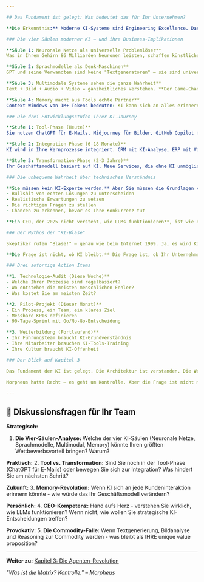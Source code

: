 ```yaml
---

## Das Fundament ist gelegt: Was bedeutet das für Ihr Unternehmen?

**Die Erkenntnis:** Moderne KI-Systeme sind Engineering Excellence. Das Fundament ist solide, die Architektur verstanden, die Skalierung vorhersagbar. Was früher Forschung war, ist heute angewandte Wissenschaft. Neuronale Netze, Sprachmodelle, multimodale Integration und Memory-Systeme bilden gemeinsam das Fundament für die nächste Revolution: intelligente Agenten.

### Die vier Säulen moderner KI – und ihre Business-Implikationen

**Säule 1: Neuronale Netze als universelle Problemlöser**  
Was in Ihrem Gehirn 86 Milliarden Neuronen leisten, schaffen künstliche Netze mit mathematischer Präzision. **Für Ihr Business:** Jedes Problem, das sich als Input-Output-Beziehung formulieren lässt, ist lösbar. Kundenverhalten vorhersagen? Check. Qualitätskontrolle automatisieren? Check. Strategische Entscheidungen optimieren? Check.

**Säule 2: Sprachmodelle als Denk-Maschinen**  
GPT und seine Verwandten sind keine "Textgeneratoren" – sie sind universelle Reasoning-Engines. **Die Revolution:** Jede Aufgabe, die sich in Sprache ausdrücken lässt, kann automatisiert werden. Verträge analysieren, Berichte schreiben, Kundengespräche führen – alles wird zur Commodity.

**Säule 3: Multimodale Systeme sehen die ganze Wahrheit**  
Text + Bild + Audio + Video = ganzheitliches Verstehen. **Der Game-Changer:** Ihre KI versteht nicht nur, was Kunden sagen, sondern auch wie sie es sagen, wie sie aussehen, in welchem Kontext sie agieren. Marketing wird zur Präzisionswissenschaft.

**Säule 4: Memory macht aus Tools echte Partner**  
Context Windows von 1M+ Tokens bedeuten: KI kann sich an alles erinnern. **Die Transformation:** Statt bei jeder Interaktion bei Null anzufangen, bauen KI-Systeme echte Beziehungen auf. Ihr digitaler Assistent kennt Ihre komplette Firmenhistorie, jeden Kunden, jedes Projekt.

### Die drei Entwicklungsstufen Ihrer KI-Journey

**Stufe 1: Tool-Phase (Heute)**  
Sie nutzen ChatGPT für E-Mails, Midjourney für Bilder, GitHub Copilot für Code. Effizienzgewinn: 20-30%. Investment: Minimal. Risiko: Null. **Status:** Wenn Sie hier noch nicht sind, sind Sie bereits im Rückstand.

**Stufe 2: Integration-Phase (6-18 Monate)**  
KI wird in Ihre Kernprozesse integriert. CRM mit KI-Analyse, ERP mit Vorhersagen, Produktion mit Optimierung. Effizienzgewinn: 40-60%. Investment: Signifikant. **Warnung:** Hier trennt sich die Spreu vom Weizen.

**Stufe 3: Transformation-Phase (2-3 Jahre)**  
Ihr Geschäftsmodell basiert auf KI. Neue Services, die ohne KI unmöglich wären. Kunden erwarten KI-gestützte Perfektion. Effizienzgewinn: 200%+. **Realität:** Wer diese Stufe nicht erreicht, wird von denen verdrängt, die es tun.

### Die unbequeme Wahrheit über technisches Verständnis

**Sie müssen kein KI-Experte werden.** Aber Sie müssen die Grundlagen verstehen, um:
- Bullshit von echten Lösungen zu unterscheiden
- Realistische Erwartungen zu setzen
- Die richtigen Fragen zu stellen
- Chancen zu erkennen, bevor es Ihre Konkurrenz tut

**Ein CEO, der 2025 nicht versteht, wie LLMs funktionieren**, ist wie ein CEO von 1995, der das Internet nicht versteht. Technisch inkompetent und strategisch blind.

### Der Mythos der "KI-Blase"

Skeptiker rufen "Blase!" – genau wie beim Internet 1999. Ja, es wird Korrekturen geben. Ja, überzogene Erwartungen werden enttäuscht. **Aber:** Die zugrunde liegende Technologie ist real, transformativ und unaufhaltsam.

**Die Frage ist nicht, ob KI bleibt.** Die Frage ist, ob Ihr Unternehmen bleibt, wenn es KI ignoriert.

### Drei sofortige Action Items

**1. Technologie-Audit (Diese Woche)**  
- Welche Ihrer Prozesse sind regelbasiert?
- Wo entstehen die meisten menschlichen Fehler?
- Was kostet Sie am meisten Zeit?

**2. Pilot-Projekt (Dieser Monat)**  
- Ein Prozess, ein Team, ein klares Ziel
- Messbare KPIs definieren
- 90-Tage-Sprint mit Go/No-Go-Entscheidung

**3. Weiterbildung (Fortlaufend)**  
- Ihr Führungsteam braucht KI-Grundverständnis
- Ihre Mitarbeiter brauchen KI-Tools-Training
- Ihre Kultur braucht KI-Offenheit

### Der Blick auf Kapitel 3

Das Fundament der KI ist gelegt. Die Architektur ist verstanden. Die Werkzeuge sind verfügbar. **Jetzt beginnt die eigentliche Revolution:** Autonome Agenten, die nicht nur denken, sondern handeln.

Morpheus hatte Recht – es geht um Kontrolle. Aber die Frage ist nicht mehr, ob Maschinen uns kontrollieren. **Die Frage ist, ob Sie die Maschinen kontrollieren, die Ihr Business transformieren werden.**

---
```


## 💭 Diskussionsfragen für Ihr Team

**Strategisch:**
1. **Die Vier-Säulen-Analyse:** Welche der vier KI-Säulen (Neuronale Netze, Sprachmodelle, Multimodal, Memory) könnte Ihren größten Wettbewerbsvorteil bringen? Warum?

**Praktisch:**
2. **Tool vs. Transformation:** Sind Sie noch in der Tool-Phase (ChatGPT für E-Mails) oder bewegen Sie sich zur Integration? Was hindert Sie am nächsten Schritt?

**Zukunft:**
3. **Memory-Revolution:** Wenn KI sich an jede Kundeninteraktion erinnern könnte - wie würde das Ihr Geschäftsmodell verändern?

**Persönlich:**
4. **CEO-Kompetenz:** Hand aufs Herz - verstehen Sie wirklich, wie LLMs funktionieren? Wenn nicht, wie wollen Sie strategische KI-Entscheidungen treffen?

**Provokativ:**
5. **Die Commodity-Falle:** Wenn Textgenerierung, Bildanalyse und Reasoning zur Commodity werden - was bleibt als IHRE unique value proposition?

---

**Weiter zu:** [Kapitel 3: Die Agenten-Revolution](../kapitel_3/intro.md)

*"Was ist die Matrix? Kontrolle." – Morpheus*